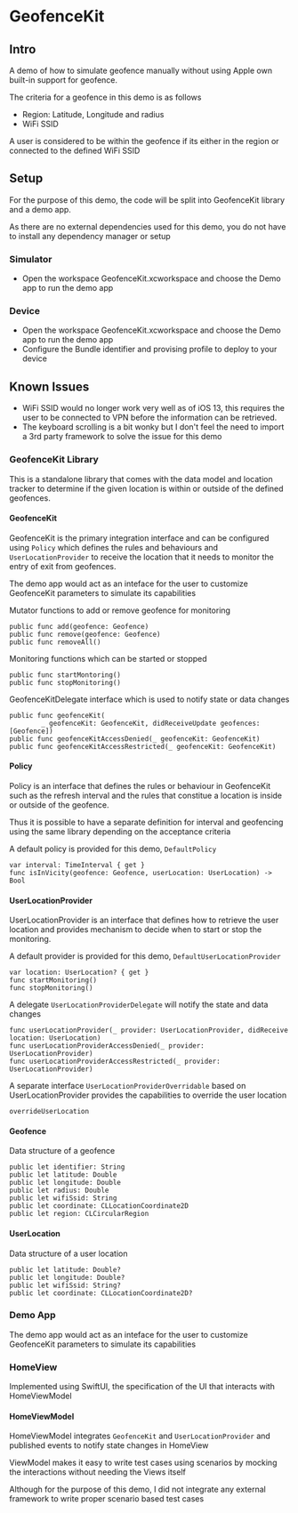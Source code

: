 # GeofenceKit

## Intro
A demo of how to simulate geofence manually without using Apple own built-in support for geofence.

The criteria for a geofence in this demo is as follows
- Region: Latitude, Longitude and radius
- WiFi SSID

A user is considered to be within the geofence if its either in the region or connected to the defined WiFi SSID

## Setup
For the purpose of this demo, the code will be split into GeofenceKit library and a demo app.

As there are no external dependencies used for this demo, you do not have to install any dependency manager or setup

### Simulator
- Open the workspace GeofenceKit.xcworkspace and choose the Demo app to run the demo app

### Device
- Open the workspace GeofenceKit.xcworkspace and choose the Demo app to run the demo app
- Configure the Bundle identifier and provising profile to deploy to your device 

## Known Issues
- WiFi SSID would no longer work very well as of iOS 13, this requires the user to be connected to VPN before the information can be retrieved.
- The keyboard scrolling is a bit wonky but I don't feel the need to import a 3rd party framework to solve the issue for this demo

### GeofenceKit Library
This is a standalone library that comes with the data model and location tracker to determine if the given location is within or outside of the defined geofences.

#### GeofenceKit
GeofenceKit is the primary integration interface and can be configured using `Policy` which defines the rules and behaviours and `UserLocationProvider` to receive the location that it needs to monitor the entry of exit from geofences.

The demo app would act as an inteface for the user to customize GeofenceKit parameters to simulate its capabilities

Mutator functions to add or remove geofence for monitoring
```
public func add(geofence: Geofence)
public func remove(geofence: Geofence)
public func removeAll()
```

Monitoring functions which can be started or stopped
```
public func startMontoring()
public func stopMonitoring()
```

GeofenceKitDelegate interface which is used to notify state or data changes
```
public func geofenceKit(
        _ geofenceKit: GeofenceKit, didReceiveUpdate geofences: [Geofence])
public func geofenceKitAccessDenied(_ geofenceKit: GeofenceKit)
public func geofenceKitAccessRestricted(_ geofenceKit: GeofenceKit)
```

#### Policy
Policy is an interface that defines the rules or behaviour in GeofenceKit such as the refresh interval and the rules that constitue a location is inside or outside of the geofence.

Thus it is possible to have a separate definition for interval and geofencing using the same library depending on the acceptance criteria

A default policy is provided for this demo, `DefaultPolicy`

```
var interval: TimeInterval { get } 
func isInVicity(geofence: Geofence, userLocation: UserLocation) -> Bool
```

#### UserLocationProvider
UserLocationProvider is an interface that defines how to retrieve the user location and provides mechanism to decide when to start or stop the monitoring.

A default provider is provided for this demo, `DefaultUserLocationProvider`

```
var location: UserLocation? { get }
func startMonitoring()
func stopMonitoring()
```

A delegate `UserLocationProviderDelegate` will notify the state and data changes
```
func userLocationProvider(_ provider: UserLocationProvider, didReceive location: UserLocation)
func userLocationProviderAccessDenied(_ provider: UserLocationProvider)
func userLocationProviderAccessRestricted(_ provider: UserLocationProvider)
```

A separate interface `UserLocationProviderOverridable` based on UserLocationProvider provides the capabilities to override the user location
```
overrideUserLocation
```


#### Geofence
Data structure of a geofence

```
public let identifier: String
public let latitude: Double
public let longitude: Double
public let radius: Double
public let wifiSsid: String
public let coordinate: CLLocationCoordinate2D
public let region: CLCircularRegion
```

#### UserLocation
Data structure of a user location

```
public let latitude: Double?
public let longitude: Double?
public let wifiSsid: String?
public let coordinate: CLLocationCoordinate2D?
```

### Demo App
The demo app would act as an inteface for the user to customize GeofenceKit parameters to simulate its capabilities

### HomeView
Implemented using SwiftUI, the specification of the UI that interacts with HomeViewModel

#### HomeViewModel
HomeViewModel integrates `GeofenceKit` and `UserLocationProvider` and published events to notify state changes in HomeView

ViewModel makes it easy to write test cases using scenarios by mocking the interactions without needing the Views itself

Although for the purpose of this demo, I did not integrate any external framework to write proper scenario based test cases
